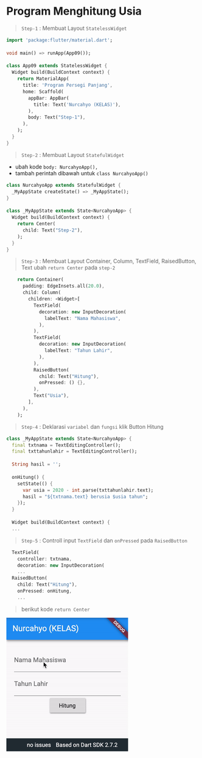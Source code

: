 # Program Menghitung Usia

> `Step-1` : Membuat Layout `StatelessWidget`

```dart
import 'package:flutter/material.dart';

void main() => runApp(App09());

class App09 extends StatelessWidget {
  Widget build(BuildContext context) {
    return MaterialApp(
      title: 'Program Persegi Panjang',
      home: Scaffold(
        appBar: AppBar(
          title: Text('Nurcahyo (KELAS)'),
        ),
        body: Text("Step-1"),
      ),
    );
  }
}
```

> `Step-2` : Membuat Layout `StatefulWidget`
- ubah kode `body: NurcahyoApp(),`
- tambah perintah dibawah untuk `class NurcahyoApp()`
  
```dart
class NurcahyoApp extends StatefulWidget {
  _MyAppState createState() => _MyAppState();
}

class _MyAppState extends State<NurcahyoApp> {
  Widget build(BuildContext context) {
    return Center(
      child: Text("Step-2"),
    );
  }
}
```

> `Step-3` : Membuat Layout Container, Column, TextField, RaisedButton, Text
> ubah `return Center` pada `step-2`

```dart
    return Container(
      padding: EdgeInsets.all(20.0),
      child: Column(
        children: <Widget>[
          TextField(
            decoration: new InputDecoration(
              labelText: "Nama Mahasiswa",
            ),
          ),
          TextField(
            decoration: new InputDecoration(
              labelText: "Tahun Lahir",
            ),
          ),
          RaisedButton(
            child: Text("Hitung"),
            onPressed: () {},
          ),
          Text("Usia"),
        ],
      ),
    );
```

> `Step-4` : Deklarasi `variabel` dan `fungsi` klik Button Hitung

```dart
class _MyAppState extends State<NurcahyoApp> {
  final txtnama = TextEditingController();
  final txttahunlahir = TextEditingController();

  String hasil = '';

  onHitung() {
    setState(() {
      var usia = 2020 - int.parse(txttahunlahir.text);
      hasil = "${txtnama.text} berusia $usia tahun";
    });
  }

  Widget build(BuildContext context) {
  ...
```

> `Step-5` : Controll input `TextField` dan `onPressed` pada `RaisedButton`

```dart
  TextField(
    controller: txtnama,
    decoration: new InputDecoration(
    ...
  RaisedButton(
    child: Text("Hitung"),
    onPressed: onHitung,
    ...
```

> berikut kode `return Center`

![hasil](/flutter-usia.gif)
